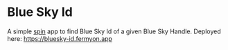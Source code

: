 # Blue Sky Id

A simple [spin](https://www.fermyon.com/spin) app to find Blue Sky Id of a given Blue Sky Handle. Deployed here: https://bluesky-id.fermyon.app